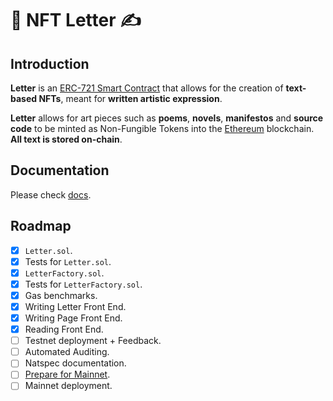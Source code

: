 # 📜 NFT Letter ✍️

## Introduction

**Letter** is an [ERC-721 Smart Contract](http://erc721.org/) that allows for the creation of **text-based NFTs**, meant for **written artistic expression**.

**Letter** allows for art pieces such as **poems**, **novels**, **manifestos** and **source code** to be minted as Non-Fungible Tokens into the [Ethereum](https://ethereum.org/en/) blockchain. **All text is stored on-chain**.

## Documentation

Please check [docs](./docs).

## Roadmap

- [x] `Letter.sol`.
- [x] Tests for `Letter.sol`.
- [x] `LetterFactory.sol`.
- [x] Tests for `LetterFactory.sol`.
- [x] Gas benchmarks.
- [x] Writing Letter Front End.
- [x] Writing Page Front End.
- [x] Reading Front End.
- [ ] Testnet deployment + Feedback.
- [ ] Automated Auditing.
- [ ] Natspec documentation.
- [ ] [Prepare for Mainnet](https://docs.openzeppelin.com/learn/preparing-for-mainnet).
- [ ] Mainnet deployment.